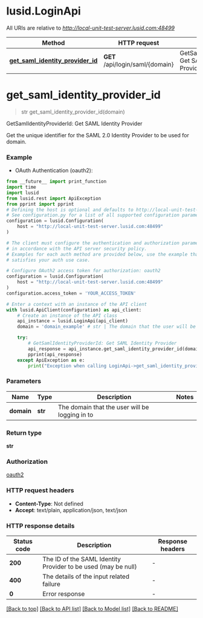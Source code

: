 # lusid.LoginApi

All URIs are relative to *http://local-unit-test-server.lusid.com:48499*

Method | HTTP request | Description
------------- | ------------- | -------------
[**get_saml_identity_provider_id**](LoginApi.md#get_saml_identity_provider_id) | **GET** /api/login/saml/{domain} | GetSamlIdentityProviderId: Get SAML Identity Provider


# **get_saml_identity_provider_id**
> str get_saml_identity_provider_id(domain)

GetSamlIdentityProviderId: Get SAML Identity Provider

Get the unique identifier for the SAML 2.0 Identity Provider to be used for domain.

### Example

* OAuth Authentication (oauth2):
```python
from __future__ import print_function
import time
import lusid
from lusid.rest import ApiException
from pprint import pprint
# Defining the host is optional and defaults to http://local-unit-test-server.lusid.com:48499
# See configuration.py for a list of all supported configuration parameters.
configuration = lusid.Configuration(
    host = "http://local-unit-test-server.lusid.com:48499"
)

# The client must configure the authentication and authorization parameters
# in accordance with the API server security policy.
# Examples for each auth method are provided below, use the example that
# satisfies your auth use case.

# Configure OAuth2 access token for authorization: oauth2
configuration = lusid.Configuration(
    host = "http://local-unit-test-server.lusid.com:48499"
)
configuration.access_token = 'YOUR_ACCESS_TOKEN'

# Enter a context with an instance of the API client
with lusid.ApiClient(configuration) as api_client:
    # Create an instance of the API class
    api_instance = lusid.LoginApi(api_client)
    domain = 'domain_example' # str | The domain that the user will be logging in to

    try:
        # GetSamlIdentityProviderId: Get SAML Identity Provider
        api_response = api_instance.get_saml_identity_provider_id(domain)
        pprint(api_response)
    except ApiException as e:
        print("Exception when calling LoginApi->get_saml_identity_provider_id: %s\n" % e)
```

### Parameters

Name | Type | Description  | Notes
------------- | ------------- | ------------- | -------------
 **domain** | **str**| The domain that the user will be logging in to | 

### Return type

**str**

### Authorization

[oauth2](../README.md#oauth2)

### HTTP request headers

 - **Content-Type**: Not defined
 - **Accept**: text/plain, application/json, text/json

### HTTP response details
| Status code | Description | Response headers |
|-------------|-------------|------------------|
**200** | The ID of the SAML Identity Provider to be used (may be null) |  -  |
**400** | The details of the input related failure |  -  |
**0** | Error response |  -  |

[[Back to top]](#) [[Back to API list]](../README.md#documentation-for-api-endpoints) [[Back to Model list]](../README.md#documentation-for-models) [[Back to README]](../README.md)

